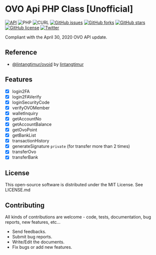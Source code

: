 # OVO Api PHP Class [Unofficial]
[![API](https://img.shields.io/badge/OVO%20API-April%2030%2C%202020-36ade1.svg)](https://www.ovo.id/features)
![PHP](https://img.shields.io/badge/php-%3E%3D7.x-8892bf.svg)
![CURL](https://img.shields.io/badge/cURL-required-green.svg)
[![GitHub issues](https://img.shields.io/github/issues/namdevel/ovoid-API)](https://github.com/namdevel/ovoid-API/issues)
[![GitHub forks](https://img.shields.io/github/forks/namdevel/ovoid-API)](https://github.com/namdevel/ovoid-API/network)
[![GitHub stars](https://img.shields.io/github/stars/namdevel/ovoid-API)](https://github.com/namdevel/ovoid-API/stargazers)
[![GitHub license](https://img.shields.io/github/license/namdevel/ovoid-API)](https://github.com/namdevel/ovoid-API/blob/master/LICENSE)
[![Twitter](https://img.shields.io/twitter/url?url=https%3A%2F%2Fgithub.com%2Fnamdevel%2Fovoid-API)](https://twitter.com/intent/tweet?text=Wow:&url=https%3A%2F%2Fgithub.com%2Fnamdevel%2Fovoid-API)

Compliant with the April 30, 2020 OVO API update.

Reference
------------
- [@lintangtimur/ovoid](https://github.com/lintangtimur/ovoid) by [lintangtimur](https://github.com/lintangtimur)

Features
------------
- [x] login2FA
- [x] login2FAVerify
- [x] loginSecurityCode
- [x] verifyOVOMember
- [x] walletInquiry
- [x] getAccountNo
- [x] getAccountBalance
- [x] getOvoPoint
- [x] getBankList
- [x] transactionHistory
- [x] generateSignature `private` (for transfer more than 2 times)
- [x] transferOvo
- [x] transferBank

License
------------

This open-source software is distributed under the MIT License. See LICENSE.md

Contributing
------------

All kinds of contributions are welcome - code, tests, documentation, bug reports, new features, etc...

* Send feedbacks.
* Submit bug reports.
* Write/Edit the documents.
* Fix bugs or add new features.
